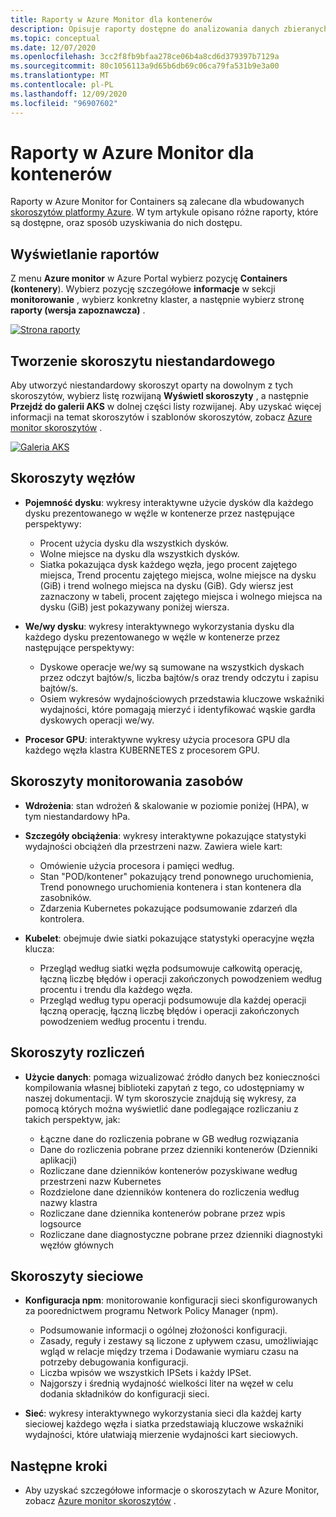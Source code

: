 ```yaml
---
title: Raporty w Azure Monitor dla kontenerów
description: Opisuje raporty dostępne do analizowania danych zbieranych przez Azure Monitor dla kontenerów.
ms.topic: conceptual
ms.date: 12/07/2020
ms.openlocfilehash: 3cc2f8fb9bfaa278ce06b4a8cd6d379397b7129a
ms.sourcegitcommit: 80c1056113a9d65b6db69c06ca79fa531b9e3a00
ms.translationtype: MT
ms.contentlocale: pl-PL
ms.lasthandoff: 12/09/2020
ms.locfileid: "96907602"
---
```

# <a name="reports-in-azure-monitor-for-containers"></a>Raporty w Azure Monitor dla kontenerów
Raporty w Azure Monitor for Containers są zalecane dla wbudowanych [skoroszytów platformy Azure](../platform/workbooks-overview.md). W tym artykule opisano różne raporty, które są dostępne, oraz sposób uzyskiwania do nich dostępu.

## <a name="viewing-reports"></a>Wyświetlanie raportów
Z menu **Azure monitor** w Azure Portal wybierz pozycję **Containers (kontenery**). Wybierz pozycję szczegółowe **informacje** w sekcji **monitorowanie** , wybierz konkretny klaster, a następnie wybierz stronę **raporty (wersja zapoznawcza)** . 

[![Strona raporty](media/container-insights-reports/reports-page.png)](media/container-insights-reports/reports-page.png#lightbox)

## <a name="create-a-custom-workbook"></a>Tworzenie skoroszytu niestandardowego
Aby utworzyć niestandardowy skoroszyt oparty na dowolnym z tych skoroszytów, wybierz listę rozwijaną **Wyświetl skoroszyty** , a następnie **Przejdź do galerii AKS** w dolnej części listy rozwijanej. Aby uzyskać więcej informacji na temat skoroszytów i szablonów skoroszytów, zobacz [Azure monitor skoroszytów](../platform/workbooks-overview.md) .

[![Galeria AKS](media/container-insights-reports/aks-gallery.png)](media/container-insights-reports/aks-gallery.png#lightbox)

## <a name="node-workbooks"></a>Skoroszyty węzłów

- **Pojemność dysku**: wykresy interaktywne użycie dysków dla każdego dysku prezentowanego w węźle w kontenerze przez następujące perspektywy:

    - Procent użycia dysku dla wszystkich dysków.
    - Wolne miejsce na dysku dla wszystkich dysków.
    - Siatka pokazująca dysk każdego węzła, jego procent zajętego miejsca, Trend procentu zajętego miejsca, wolne miejsce na dysku (GiB) i trend wolnego miejsca na dysku (GiB). Gdy wiersz jest zaznaczony w tabeli, procent zajętego miejsca i wolnego miejsca na dysku (GiB) jest pokazywany poniżej wiersza.

- **We/wy dysku**: wykresy interaktywnego wykorzystania dysku dla każdego dysku prezentowanego w węźle w kontenerze przez następujące perspektywy:

    - Dyskowe operacje we/wy są sumowane na wszystkich dyskach przez odczyt bajtów/s, liczba bajtów/s oraz trendy odczytu i zapisu bajtów/s.
    - Osiem wykresów wydajnościowych przedstawia kluczowe wskaźniki wydajności, które pomagają mierzyć i identyfikować wąskie gardła dyskowych operacji we/wy.

- **Procesor GPU**: interaktywne wykresy użycia procesora GPU dla każdego węzła klastra KUBERNETES z procesorem GPU.

## <a name="resource-monitoring-workbooks"></a>Skoroszyty monitorowania zasobów

- **Wdrożenia**: stan wdrożeń & skalowanie w poziomie poniżej (HPA), w tym niestandardowy hPa. 
  
- **Szczegóły obciążenia**: wykresy interaktywne pokazujące statystyki wydajności obciążeń dla przestrzeni nazw. Zawiera wiele kart:

  - Omówienie użycia procesora i pamięci według.
  - Stan "POD/kontener" pokazujący trend ponownego uruchomienia, Trend ponownego uruchomienia kontenera i stan kontenera dla zasobników.
  - Zdarzenia Kubernetes pokazujące podsumowanie zdarzeń dla kontrolera.

- **Kubelet**: obejmuje dwie siatki pokazujące statystyki operacyjne węzła klucza:

    - Przegląd według siatki węzła podsumowuje całkowitą operację, łączną liczbę błędów i operacji zakończonych powodzeniem według procentu i trendu dla każdego węzła.
    - Przegląd według typu operacji podsumowuje dla każdej operacji łączną operację, łączną liczbę błędów i operacji zakończonych powodzeniem według procentu i trendu.
## <a name="billing-workbooks"></a>Skoroszyty rozliczeń

- **Użycie danych**: pomaga wizualizować źródło danych bez konieczności kompilowania własnej biblioteki zapytań z tego, co udostępniamy w naszej dokumentacji. W tym skoroszycie znajdują się wykresy, za pomocą których można wyświetlić dane podlegające rozliczaniu z takich perspektyw, jak:

  - Łączne dane do rozliczenia pobrane w GB według rozwiązania
  - Dane do rozliczenia pobrane przez dzienniki kontenerów (Dzienniki aplikacji)
  - Rozliczane dane dzienników kontenerów pozyskiwane według przestrzeni nazw Kubernetes
  - Rozdzielone dane dzienników kontenera do rozliczenia według nazwy klastra
  - Rozliczane dane dziennika kontenerów pobrane przez wpis logsource
  - Rozliczane dane diagnostyczne pobrane przez dzienniki diagnostyki węzłów głównych

## <a name="networking-workbooks"></a>Skoroszyty sieciowe

- **Konfiguracja npm**: monitorowanie konfiguracji sieci skonfigurowanych za poorednictwem programu Network Policy Manager (npm).

  - Podsumowanie informacji o ogólnej złożoności konfiguracji.
  - Zasady, reguły i zestawy są liczone z upływem czasu, umożliwiając wgląd w relacje między trzema i Dodawanie wymiaru czasu na potrzeby debugowania konfiguracji.
  - Liczba wpisów we wszystkich IPSets i każdy IPSet.
  - Najgorszy i średnią wydajność wielkości liter na węzeł w celu dodania składników do konfiguracji sieci.

- **Sieć**: wykresy interaktywnego wykorzystania sieci dla każdej karty sieciowej każdego węzła i siatka przedstawiają kluczowe wskaźniki wydajności, które ułatwiają mierzenie wydajności kart sieciowych.



## <a name="next-steps"></a>Następne kroki

- Aby uzyskać szczegółowe informacje o skoroszytach w Azure Monitor, zobacz [Azure monitor skoroszytów](../platform/workbooks-overview.md) .
